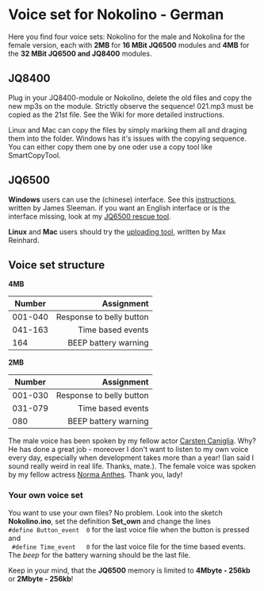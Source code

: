 # Voice set for Nokolino - German

Here you find four voice sets: Nokolino for the male and Nokolina for the female version, each with **2MB** for **16 MBit JQ6500** modules and **4MB** for the **32 MBit JQ6500 and JQ8400** modules.  

## JQ8400  
  
Plug in your JQ8400-module or Nokolino, delete the old files and copy the new mp3s on the module. Strictly observe the sequence! 021.mp3 must be copied as the 21st file. See the Wiki for more detailed instructions.

Linux and Mac can copy the files by simply marking them all and draging them into the folder. Windows has it's issues with the copying sequence. You can either copy them one by one oder use a copy tool like SmartCopyTool.

## JQ6500
  
**Windows** users can use the (chinese) interface. See this [instructions](http://sparks.gogo.co.nz/jq6500/index.html), written by James Sleeman. if you want an English interface or is the interface missing, look at my [JQ6500 rescue tool](https://github.com/NikolaiRadke/JQ6500-rescue-tool).  
  
**Linux** and **Mac** users should try the [uploading tool](https://github.com/NikolaiRadke/Nokolino_pcb/tree/master/linux_uploader), written by Max Reinhard.  

## Voice set structure  
  
**4MB**  

| Number  | Assignment               |
| --------|-------------------------:|
| 001-040 | Response to belly button |
| 041-163 | Time based events        |
| 164     | BEEP battery warning     |
  
**2MB**  

| Number  | Assignment               |
| --------|-------------------------:|
| 001-030 | Response to belly button |
| 031-079 | Time based events        |
| 080     | BEEP battery warning     |
  
The male voice has been spoken by my fellow actor [Carsten Caniglia](https://filmmakers.de/carsten-caniglia). Why? 
He has done a great job - moreover I don't want to listen to my own voice every day, especially when development takes more than a year! (Ian said I sound really weird in real life. Thanks, mate.). The female voice was spoken by my fellow actress [Norma Anthes](http://norma-anthes.de). Thank you, lady!    

### Your own voice set  
  
You want to use your own files? No problem. Look into the sketch **Nokolino.ino**, set the definition **Set_own** and change the lines  
``` #define Button_event  0 ```  for the last voice file when the button is pressed and  
``` #define Time_event   0``` for the last voice file for the time based events.  
The *beep* for the battery warning should be the last file.  
  
Keep in your mind, that the **JQ6500** memory is limited to **4Mbyte - 256kb** or **2Mbyte - 256kb**!  
